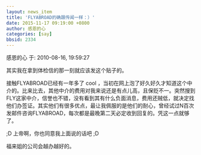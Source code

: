 ```yaml
---
layout: news_item
title: 'FLYABROAD的确跟传闻一样：）'
date: 2015-11-17 09:19:00 +0800
author: 感恩的心
categories: [say]
bbsid: 2334
---
```


感恩的心 于: 2010-08-16, 19:59:27

其实我在拿到体检信的那一刻就应该发这个贴子的。

接触FLYABROAD已经有一年多了 cool ，当初在网上泡了好久好久才知道这个中介的。比来比去，其他中介的费用对我来说还是有点儿高，且保贬不一。突然搜到FLY这家中介，信誉也不错，没有看到其有什么负面消息，费用还贼低，就决定找他们办签证。其实他们有很多优点，最让我佩服的是他们的耐心，曾经试过N百次发邮件咨询FLYABROAD，每次都是最晚第二天必定收到回复的。凭这一点就够了。

;D 上帝啊，你也同意我上面说的话吧 ;D

福来姐的公司会越办越好的。


